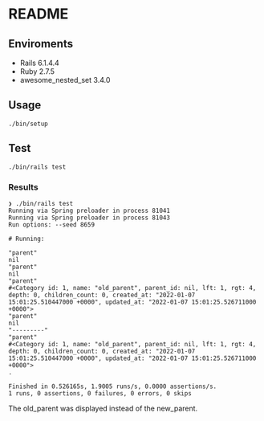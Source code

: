 # README

## Enviroments

- Rails 6.1.4.4
- Ruby 2.7.5
- awesome_nested_set 3.4.0

## Usage

```
./bin/setup
```

## Test

```
./bin/rails test
```

### Results

```
❯ ./bin/rails test
Running via Spring preloader in process 81041
Running via Spring preloader in process 81043
Run options: --seed 8659

# Running:

"parent"
nil
"parent"
nil
"parent"
#<Category id: 1, name: "old_parent", parent_id: nil, lft: 1, rgt: 4, depth: 0, children_count: 0, created_at: "2022-01-07 15:01:25.510447000 +0000", updated_at: "2022-01-07 15:01:25.526711000 +0000">
"parent"
nil
"---------"
"parent"
#<Category id: 1, name: "old_parent", parent_id: nil, lft: 1, rgt: 4, depth: 0, children_count: 0, created_at: "2022-01-07 15:01:25.510447000 +0000", updated_at: "2022-01-07 15:01:25.526711000 +0000">
.

Finished in 0.526165s, 1.9005 runs/s, 0.0000 assertions/s.
1 runs, 0 assertions, 0 failures, 0 errors, 0 skips

```

The old_parent was displayed instead of the new_parent.

